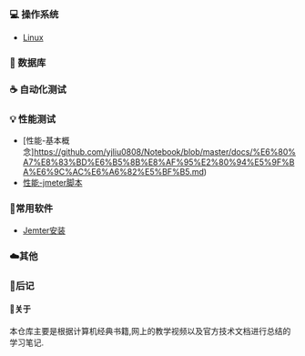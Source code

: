 ### :computer: 操作系统

- [Linux](https://github.com/yjliu0808/Notebook/blob/master/docs/linux%E5%AD%A6%E4%B9%A0%E7%AC%94%E8%AE%B0.md)

### :floppy_disk: 数据库

### :coffee: 自动化测试

### :bulb: 性能测试

- [性能-基本概念]https://github.com/yjliu0808/Notebook/blob/master/docs/%E6%80%A7%E8%83%BD%E6%B5%8B%E8%AF%95%E2%80%94%E5%9F%BA%E6%9C%AC%E6%A6%82%E5%BF%B5.md)
- [性能-jmeter脚本](https://github.com/yjliu0808/Notebook/blob/master/docs/%E6%80%A7%E8%83%BD%E6%B5%8B%E8%AF%95-jmeter%E8%84%9A%E6%9C%AC.md)

### :wrench:常用软件

- [Jemter安装](https://github.com/yjliu0808/Notebook/blob/master/docs/jmeter%E5%AE%89%E8%A3%85.md)

### :cloud:其他

### :memo:后记

#### :watermelon:关于	 

本仓库主要是根据计算机经典书籍,网上的教学视频以及官方技术文档进行总结的学习笔记.

